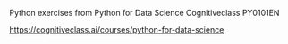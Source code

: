 Python exercises from Python for Data Science Cognitiveclass PY0101EN

https://cognitiveclass.ai/courses/python-for-data-science
